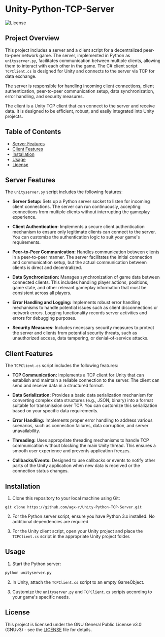 # Unity-Python-TCP-Server

![License](https://img.shields.io/badge/License-GNUv3-blue.svg)

## Project Overview

This project includes a server and a client script for a decentralized peer-to-peer network game. The server, implemented in Python as `unityserver.py`, facilitates communication between multiple clients, allowing them to interact with each other in the game. The C# client script `TCPClient.cs` is designed for Unity and connects to the server via TCP for data exchange.

The server is responsible for handling incoming client connections, client authentication, peer-to-peer communication setup, data synchronization, error handling, and security measures.

The client is a Unity TCP client that can connect to the server and receive data. It is designed to be efficient, robust, and easily integrated into Unity projects.

## Table of Contents

- [Server Features](#server-features)
- [Client Features](#client-features)
- [Installation](#installation)
- [Usage](#usage)
- [License](#license)

## Server Features

The `unityserver.py` script includes the following features:

- **Server Setup:** Sets up a Python server socket to listen for incoming client connections. The server can run continuously, accepting connections from multiple clients without interrupting the gameplay experience.

- **Client Authentication:** Implements a secure client authentication mechanism to ensure only legitimate clients can connect to the server. You can customize the authentication logic to suit your game's requirements.

- **Peer-to-Peer Communication:** Handles communication between clients in a peer-to-peer manner. The server facilitates the initial connection and communication setup, but the actual communication between clients is direct and decentralized.

- **Data Synchronization:** Manages synchronization of game data between connected clients. This includes handling player actions, positions, game state, and other relevant gameplay information that must be consistent across all players.

- **Error Handling and Logging:** Implements robust error handling mechanisms to handle potential issues such as client disconnections or network errors. Logging functionality records server activities and errors for debugging purposes.

- **Security Measures:** Includes necessary security measures to protect the server and clients from potential security threats, such as unauthorized access, data tampering, or denial-of-service attacks.

## Client Features

The `TCPClient.cs` script includes the following features:

- **TCP Communication:** Implements a TCP client for Unity that can establish and maintain a reliable connection to the server. The client can send and receive data in a structured format.

- **Data Serialization:** Provides a basic data serialization mechanism for converting complex data structures (e.g., JSON, binary) into a format suitable for transmission over TCP. You can customize this serialization based on your specific data requirements.

- **Error Handling:** Implements proper error handling to address various scenarios, such as connection failures, data corruption, and server unavailability.

- **Threading:** Uses appropriate threading mechanisms to handle TCP communication without blocking the main Unity thread. This ensures a smooth user experience and prevents application freezes.

- **Callbacks/Events:** Designed to use callbacks or events to notify other parts of the Unity application when new data is received or the connection status changes.

## Installation

1. Clone this repository to your local machine using Git:

```
git clone https://github.com/agx-r/Unity-Python-TCP-Server.git
```

2. For the Python server script, ensure you have Python 3.x installed. No additional dependencies are required.

3. For the Unity client script, open your Unity project and place the `TCPClient.cs` script in the appropriate Unity project folder.

## Usage

1. Start the Python server:

```bash
python unityserver.py
```

2. In Unity, attach the `TCPClient.cs` script to an empty GameObject.

3. Customize the `unityserver.py` and `TCPClient.cs` scripts according to your game's specific needs.

## License

This project is licensed under the GNU General Public License v3.0 (GNUv3) - see the [LICENSE](LICENSE) file for details.

